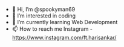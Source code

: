 - 👋 Hi, I’m @spookyman69
- 👀 I’m interested in coding
- 🌱 I’m currently learning Web Development
- 📫 How to reach me 
      Instagram - https://www.instagram.com/ft.harisankar/

<!---
spookyman69/spookyman69 is a ✨ special ✨ repository because its `README.md` (this file) appears on your GitHub profile.
You can click the Preview link to take a look at your changes.
--->
